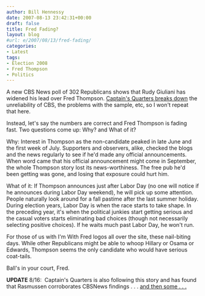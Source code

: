 ```yaml
---
author: Bill Hennessy
date: 2007-08-13 23:42:31+00:00
draft: false
title: Fred Fading?
layout: blog
#url: e/2007/08/13/fred-fading/
categories:
- Latest
tags:
- Election 2008
- Fred Thompson
- Politics
---
```


A new CBS News poll of 302 Republicans shows that Rudy Giuliani has widened his lead over Fred Thompson.   [Captain's Quarters breaks down](https://www.captainsquartersblog.com/mt/archives/011312.php) the unreliability of CBS, the problems with the sample, etc, so I won't repeat that here.

Instead, let's say the numbers are correct and Fred Thompson is fading fast.  Two questions come up: Why?  and What of it?

Why:   Interest in Thompson as the non-candidate peaked in late June and the first week of July.  Supporters and observers, alike, checked the blogs and the news regularly to see if he'd made any official announcements.  When word came that his official announcement might come in September, the whole Thompson story lost its news-worthiness.   The free pub he'd been getting was gone, and losing that exposure could hurt him.

What of it:  If Thompson announces just after Labor Day (no one will notice if he announces during Labor Day weekend), he will pick up some attention.  People naturally look around for a fall pastime after the last summer holiday.  During election years, Labor Day is when the race starts to take shape.  In the preceding year, it's when the political junkies start getting serious and the casual voters starts eliminating bad choices (though not necessarily selecting positive choices).  If he waits much past Labor Day, he won't run.

For those of us with I'm With Fred logos all over the site, these nail-biting days. While other Republicans might be able to whoop Hillary or Osama or Edwards, Thompson seems the only candidate who would have serious coat-tails.

Ball's in your court, Fred.

**UPDATE** 8/16:  Captain's Quarters is also following this story and has found that Rasmussen corroborates CBSNews findings . . . [and then some . . . ](https://www.captainsquartersblog.com/mt/archives/011520.php)
